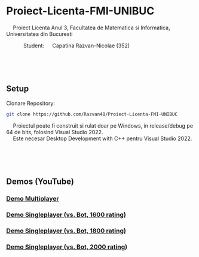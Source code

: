 # Proiect-Licenta-FMI-UNIBUC
&emsp; Proiect Licenta Anul 3, Facultatea de Matematica si Informatica, Universitatea din Bucuresti <br/>

&emsp;&emsp;&emsp; Student: &emsp; Capatina Razvan-Nicolae ($352$) <br/> 

<br/>
<br/>
<br/>


## Setup  
Clonare Repository:
```sh
git clone https://github.com/Razvan48/Proiect-Licenta-FMI-UNIBUC
```

&emsp; Proiectul poate fi construit si rulat doar pe Windows, in release/debug pe 64 de bits, folosind Visual Studio 2022. <br/>
&emsp; Este necesar Desktop Development with C++ pentru Visual Studio 2022. <br/>

<br/>
<br/>
<br/>

## Demos (YouTube)

### [Demo Multiplayer](https://www.youtube.com/watch?v=b2uM6Mkn8E0)

### [Demo Singleplayer (vs. Bot, 1600 rating)](https://www.youtube.com/watch?v=Fa7U4N-Ah20)

### [Demo Singleplayer (vs. Bot, 1800 rating)](https://www.youtube.com/watch?v=6eb28QZ9re0)

### [Demo Singleplayer (vs. Bot, 2000 rating)](https://www.youtube.com/watch?v=ktVuOuYLKAk)


<br/>
<br/>
<br/>


